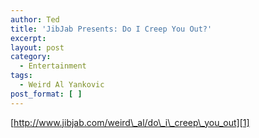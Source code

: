 ```yaml
---
author: Ted
title: 'JibJab Presents: Do I Creep You Out?'
excerpt:
layout: post
category:
  - Entertainment
tags:
  - Weird Al Yankovic
post_format: [ ]
---
```

[http://www.jibjab.com/weird\_al/do\_i\_creep\_you_out][1]

 [1]: http://www.jibjab.com/weird_al/do_i_creep_you_out